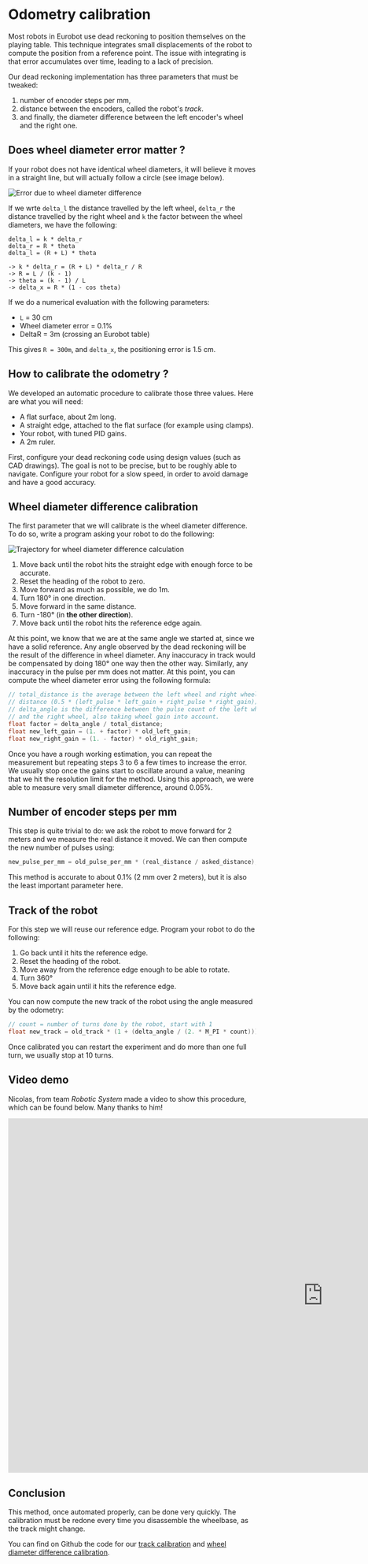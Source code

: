 # Odometry calibration

Most robots in Eurobot use dead reckoning to position themselves on the playing table.
This technique integrates small displacements of the robot to compute the position from a reference point.
The issue with integrating is that error accumulates over time, leading to a lack of precision.

Our dead reckoning implementation has three parameters that must be tweaked:

1. number of encoder steps per mm,
2. distance between the encoders, called the robot's *track*.
3. and finally, the diameter difference between the left encoder's wheel and the right one.

## Does wheel diameter error matter ?

If your robot does not have identical wheel diameters, it will believe it moves in a straight line, but will actually follow a circle (see image below).

![Error due to wheel diameter difference](odometry-wheel-difference-error.png)

If we wrte `delta_l` the distance travelled by the left wheel, `delta_r` the distance travelled by the right wheel and `k` the factor between the wheel diameters, we have the following:

```
delta_l = k * delta_r
delta_r = R * theta
delta_l = (R + L) * theta

-> k * delta_r = (R + L) * delta_r / R
-> R = L / (k - 1)
-> theta = (k - 1) / L
-> delta_x = R * (1 - cos theta)
```

If we do a numerical evaluation with the following parameters:

* `L` = 30 cm
* Wheel diameter error = 0.1%
* DeltaR = 3m (crossing an Eurobot table)

This gives `R = 300m`, and `delta_x`, the positioning error is 1.5 cm.

## How to calibrate the odometry ?

We developed an automatic procedure to calibrate those three values.
Here are what you will need:

* A flat surface, about 2m long.
* A straight edge, attached to the flat surface (for example using clamps).
* Your robot, with tuned PID gains.
* A 2m ruler.

First, configure your dead reckoning code using design values (such as CAD drawings).
The goal is not to be precise, but to be roughly able to navigate.
Configure your robot for a slow speed, in order to avoid damage and have a good accuracy.

## Wheel diameter difference calibration

The first parameter that we will calibrate is the wheel diameter difference.
To do so, write a program asking your robot to do the following:

![Trajectory for wheel diameter difference calculation](odometry-wheel-difference-trajectory.png)

1. Move back until the robot hits the straight edge with enough force to be accurate.
2. Reset the heading of the robot to zero.
3. Move forward as much as possible, we do 1m.
4. Turn 180° in one direction.
5. Move forward in the same distance.
6. Turn -180° (in **the other direction**).
7. Move back until the robot hits the reference edge again.

At this point, we know that we are at the same angle we started at, since we have a solid reference.
Any angle observed by the dead reckoning will be the result of the difference in wheel diameter.
Any inaccuracy in track would be compensated by doing 180° one way then the other way.
Similarly, any inaccuracy in the pulse per mm does not matter.
At this point, you can compute the wheel diameter error using the following formula:

```cpp
// total_distance is the average between the left wheel and right wheel
// distance (0.5 * (left_pulse * left_gain + right_pulse * right_gain)).
// delta_angle is the difference between the pulse count of the left wheel
// and the right wheel, also taking wheel gain into account.
float factor = delta_angle / total_distance;
float new_left_gain = (1. + factor) * old_left_gain;
float new_right_gain = (1. - factor) * old_right_gain;
```

Once you have a rough working estimation, you can repeat the measurement but repeating steps 3 to 6 a few times to increase the error.
We usually stop once the gains start to oscillate around a value, meaning that we hit the resolution limit for the method.
Using this approach, we were able to measure very small diameter difference, around 0.05%.

## Number of encoder steps per mm

This step is quite trivial to do: we ask the robot to move forward for 2 meters and we measure the real distance it moved.
We can then compute the new number of pulses using:

```cpp
new_pulse_per_mm = old_pulse_per_mm * (real_distance / asked_distance);
```

This method is accurate to about 0.1% (2 mm over 2 meters), but it is also the least important parameter here.

## Track of the robot

For this step we will reuse our reference edge.
Program your robot to do the following:

1. Go back until it hits the reference edge.
2. Reset the heading of the robot.
3. Move away from the reference edge enough to be able to rotate.
4. Turn 360°
5. Move back again until it hits the reference edge.

You can now compute the new track of the robot using the angle measured by the odometry:

```cpp
// count = number of turns done by the robot, start with 1
float new_track = old_track * (1 + (delta_angle / (2. * M_PI * count)));
```

Once calibrated you can restart the experiment and do more than one full turn, we usually stop at 10 turns.

## Video demo

Nicolas, from team *Robotic System* made a video to show this procedure, which can be found below.
Many thanks to him!

<div class="ytvideo">
<iframe width="1280" height="720" src="https://www.youtube.com/embed/X5PMFvVecXU" frameborder="0" allow="accelerometer; autoplay; encrypted-media; gyroscope; picture-in-picture" allowfullscreen></iframe>
</div>

## Conclusion

This method, once automated properly, can be done very quickly.
The calibration must be redone every time you disassemble the wheelbase, as the track might change.

You can find on Github the code for our [track calibration](https://github.com/cvra/robot-software/blob/7e81ac9ca49aa92bd2dd3b5b4d32021eec529c44/master-firmware/src/commands.cpp#L724-L777)
and [wheel diameter difference calibration](https://github.com/cvra/robot-software/blob/7e81ac9ca49aa92bd2dd3b5b4d32021eec529c44/master-firmware/src/commands.cpp#L653-L721).

